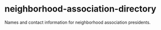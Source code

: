 # neighborhood-association-directory
Names and contact information for neighborhood association presidents.
